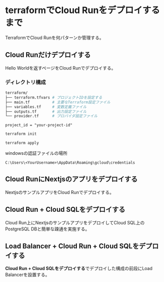 # terraformでCloud Runをデプロイするまで
TerraformでCloud Runを何パターンか管理する。

## Cloud Runだけデプロイする
Hello Worldを返すページをCloud Runでデプロイする。

### ディレクトリ構成
```bash
terraform/
├── terraform.tfvars # プロジェクトIDを設定する
├── main.tf          # 主要なTerraform設定ファイル
├── variables.tf     # 変数定義ファイル
├── outputs.tf       # 出力設定ファイル
└── provider.tf      # プロバイダ設定ファイル

```

```hcl
project_id = "your-project-id"

```

```bash
terraform init

terraform apply
```

windowsの認証ファイルの場所
```
C:\Users\<YourUsername>\AppData\Roaming\gcloud\credentials
```

## Cloud RunにNextjsのアプリをデプロイする
NextjsのサンプルアプリをCloud Runでデプロイする。

## Cloud Run + Cloud SQLをデプロイする
Cloud Run上にNextjsのサンプルアプリをデプロイしてCloud SQL上のPostgreSQL DBと簡単な疎通を実施する。

## Load Balancer + Cloud Run + Cloud SQLをデプロイする
**Cloud Run + Cloud SQLをデプロイする**でデプロイした構成の前段にLoad Balancerを設置する。